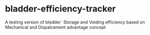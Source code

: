 # bladder-efficiency-tracker
A testing version of bledder` Storage and Voiding efficiency based on Mechanical and Dispalcement advantage concept
